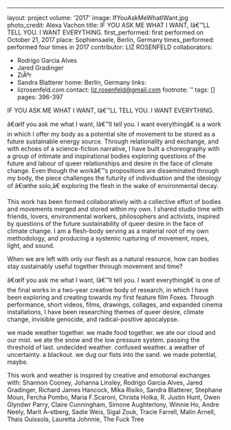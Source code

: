 ---
layout: project
volume: '2017'
image: IfYouAskMeWhatIWant.jpg
photo_credit: Alexa Vachon
title: IF YOU ASK ME WHAT I WANT, Iâ€™LL TELL YOU. I WANT EVERYTHING.
first_performed: first performed on October 21, 2017
place: Sophiensaele, Berlin, Germany
times_performed: performed four times in 2017
contributor: LIZ ROSENFELD
collaborators:
- Rodrigo Garcia Alves
- Jared Gradinger
- ZiÃºr
- Sandra Blatterer
home: Berlin, Germany
links:
- lizrosenfeld.com
contact: liz.rosenfeld@gmail.com
footnote: ''
tags: []
pages: 396-397



IF YOU ASK ME WHAT I WANT, Iâ€™LL TELL YOU. I WANT EVERYTHING.

â€œIf you ask me what I want, Iâ€™ll tell you. I want everythingâ€ is a work in which I offer my body as a potential site of movement to be stored as a future sustainable energy source. Through relationality and exchange, and with echoes of a science-fiction narrative, I have built a choreography with a group of intimate and inspirational bodies exploring questions of the future and labour of queer relationships and desire in the face of climate change. Even though the workâ€™s propositions are disseminated through my body, the piece challenges the futurity of individuation and the ideology of â€œthe solo,â€ exploring the flesh in the wake of environmental decay.

This work has been formed collaboratively with a collective effort of bodies and movements merged and stored within my own. I shared studio time with friends, lovers, environmental workers, philosophers and activists, inspired by questions of the future sustainability of queer desire in the face of climate change. I am a flesh-body serving as a material root of my own methodology, and producing a systemic rupturing of movement, ropes, light, and sound.

When we are left with only our flesh as a natural resource, how can bodies stay sustainably useful together through movement and time?

â€œIf you ask me what I want, Iâ€™ll tell you. I want everythingâ€ is one of the final works in a two-year creative body of research, in which I have been exploring and creating towards my first feature film Foxes. Through performance, short videos, films, drawings, collages, and expanded cinema installations, I have been researching themes of queer desire, climate change, invisible genocide, and radical-positive apocalypse.

we made weather together. we made food together. we ate our cloud and our mist. we ate the snow and the low pressure system. passing the threshold of last. undecided weather. confused weather. a weather of uncertainty. a blackout. we dug our fists into the sand. we made potential, maybe.

This work and weather is inspired by creative and emotional exchanges with: Shannon Cooney, Johanna Linsley, Rodrigo Garcia Alves, Jared Gradinger, Richard James Hancock, Mika Risiko, Sandra Blatterer, Stephane Moun, Fercha Pombo, Maria F.Scaroni, Christa Holka, R. Justin Hunt, Owen Glyndwr Parry, Claire Cunningham, Simone Aughterlony, Winnie Ho, Andre Neely, Marit Ã–stberg, Sadie Weis, Sigal Zouk, Tracie Farrell, Malin Arnell, Thais Guissola, Lauretta Johnnie, The Fuck Tree
